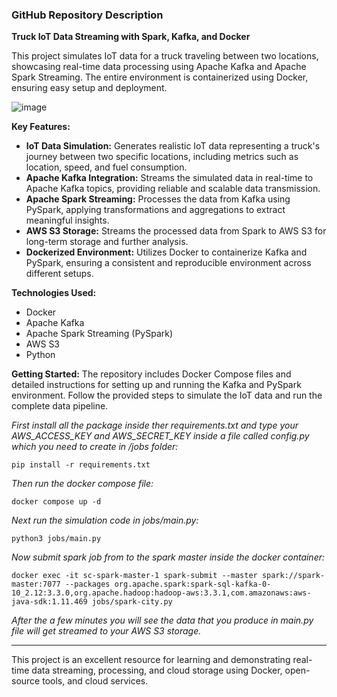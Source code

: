 ### GitHub Repository Description

**Truck IoT Data Streaming with Spark, Kafka, and Docker**

This project simulates IoT data for a truck traveling between two locations, showcasing real-time data processing using Apache Kafka and Apache Spark Streaming. The entire environment is containerized using Docker, ensuring easy setup and deployment.

![image](https://github.com/user-attachments/assets/82f2f228-9074-4bc4-a8b4-84513fa26ab3)


**Key Features:**
- **IoT Data Simulation:** Generates realistic IoT data representing a truck's journey between two specific locations, including metrics such as location, speed, and fuel consumption.
- **Apache Kafka Integration:** Streams the simulated data in real-time to Apache Kafka topics, providing reliable and scalable data transmission.
- **Apache Spark Streaming:** Processes the data from Kafka using PySpark, applying transformations and aggregations to extract meaningful insights.
- **AWS S3 Storage:** Streams the processed data from Spark to AWS S3 for long-term storage and further analysis.
- **Dockerized Environment:** Utilizes Docker to containerize Kafka and PySpark, ensuring a consistent and reproducible environment across different setups.

**Technologies Used:**
- Docker
- Apache Kafka
- Apache Spark Streaming (PySpark)
- AWS S3
- Python

**Getting Started:**
The repository includes Docker Compose files and detailed instructions for setting up and running the Kafka and PySpark environment. Follow the provided steps to simulate the IoT data and run the complete data pipeline.

_First install all the package inside ther requirements.txt and type your AWS_ACCESS_KEY and AWS_SECRET_KEY inside a file called config.py which you need to create in /jobs folder:_
```
pip install -r requirements.txt
```
_Then run the docker compose file:_
```
docker compose up -d
```
_Next run the simulation code in jobs/main.py:_
```
python3 jobs/main.py
```
_Now submit spark job from to the spark master inside the docker container:_
```
docker exec -it sc-spark-master-1 spark-submit --master spark://spark-master:7077 --packages org.apache.spark:spark-sql-kafka-0-10_2.12:3.3.0,org.apache.hadoop:hadoop-aws:3.3.1,com.amazonaws:aws-java-sdk:1.11.469 jobs/spark-city.py
```
_After the a few minutes you will see the data that you produce in main.py file will get streamed to your AWS S3 storage._

---

This project is an excellent resource for learning and demonstrating real-time data streaming, processing, and cloud storage using Docker, open-source tools, and cloud services.
